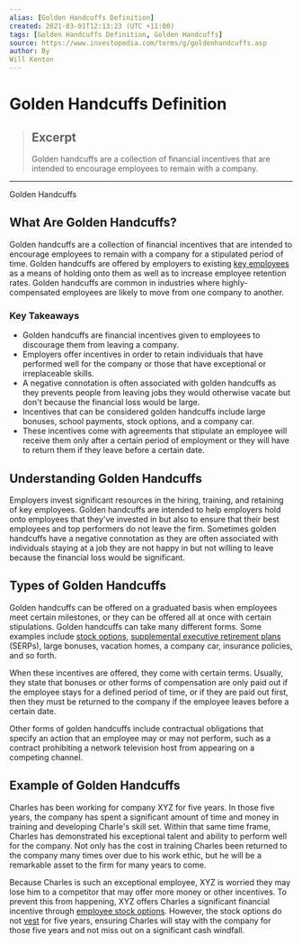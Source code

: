 ```yaml
---
alias: [Golden Handcuffs Definition]
created: 2021-03-01T12:13:23 (UTC +11:00)
tags: [Golden Handcuffs Definition, Golden Handcuffs]
source: https://www.investopedia.com/terms/g/goldenhandcuffs.asp
author: By
Will Kenton
---
```


# Golden Handcuffs Definition

> ## Excerpt
> Golden handcuffs are a collection of financial incentives that are intended to encourage employees to remain with a company.

---

Golden Handcuffs
## What Are Golden Handcuffs?

Golden handcuffs are a collection of financial incentives that are intended to encourage employees to remain with a company for a stipulated period of time. Golden handcuffs are offered by employers to existing [key employees](https://www.investopedia.com/terms/k/key-employee.asp) as a means of holding onto them as well as to increase employee retention rates. Golden handcuffs are common in industries where highly-compensated employees are likely to move from one company to another.

### Key Takeaways

-   Golden handcuffs are financial incentives given to employees to discourage them from leaving a company.
-   Employers offer incentives in order to retain individuals that have performed well for the company or those that have exceptional or irreplaceable skills.
-   A negative connotation is often associated with golden handcuffs as they prevents people from leaving jobs they would otherwise vacate but don't because the financial loss would be large.
-   Incentives that can be considered golden handcuffs include large bonuses, school payments, stock options, and a company car.
-   These incentives come with agreements that stipulate an employee will receive them only after a certain period of employment or they will have to return them if they leave before a certain date.

## Understanding Golden Handcuffs

Employers invest significant resources in the hiring, training, and retaining of key employees. Golden handcuffs are intended to help employers hold onto employees that they've invested in but also to ensure that their best employees and top performers do not leave the firm. Sometimes golden handcuffs have a negative connotation as they are often associated with individuals staying at a job they are not happy in but not willing to leave because the financial loss would be significant.

## Types of Golden Handcuffs

Golden handcuffs can be offered on a graduated basis when employees meet certain milestones, or they can be offered all at once with certain stipulations. Golden handcuffs can take many different forms. Some examples include [stock options](https://www.investopedia.com/terms/s/stockoption.asp), [supplemental executive retirement plans](https://www.investopedia.com/terms/s/serp.asp) (SERPs), large bonuses, vacation homes, a company car, insurance policies, and so forth.

When these incentives are offered, they come with certain terms. Usually, they state that bonuses or other forms of compensation are only paid out if the employee stays for a defined period of time, or if they are paid out first, then they must be returned to the company if the employee leaves before a certain date.

Other forms of golden handcuffs include contractual obligations that specify an action that an employee may or may not perform, such as a contract prohibiting a network television host from appearing on a competing channel.

## Example of Golden Handcuffs

Charles has been working for company XYZ for five years. In those five years, the company has spent a significant amount of time and money in training and developing Charle's skill set. Within that same time frame, Charles has demonstrated his exceptional talent and ability to perform well for the company. Not only has the cost in training Charles been returned to the company many times over due to his work ethic, but he will be a remarkable asset to the firm for many years to come.

Because Charles is such an exceptional employee, XYZ is worried they may lose him to a competitor that may offer more money or other incentives. To prevent this from happening, XYZ offers Charles a significant financial incentive through [employee stock options](https://www.investopedia.com/terms/e/eso.asp). However, the stock options do not [vest](https://www.investopedia.com/terms/v/vesting.asp) for five years, ensuring Charles will stay with the company for those five years and not miss out on a significant cash windfall.
